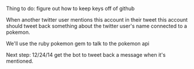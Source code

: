 Thing to do:
figure out how to keep keys off of github

When another twitter user mentions this account in their tweet this account should tweet back something about the twitter user's name connected to a pokemon. 

We'll use the ruby pokemon gem to talk to the pokemon api 


Next step: 12/24/14
  get the bot to tweet back a message when it's mentioned.  
